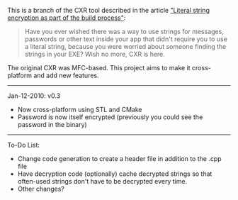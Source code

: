 This is a branch of the CXR tool described in the article  ["Literal string encryption as part of the build process"](http://www.codeproject.com/Articles/2724/Literal-string-encryption-as-part-of-the-build-pro):

> Have you ever wished there was a way to use strings for messages,
> passwords or other text inside your app that didn't require you to
> use a literal string, because you were worried about someone finding
> the strings in your EXE? Wish no more, CXR is here.

The original CXR was MFC-based.  This project aims to make it cross-platform and add new features.


---


Jan-12-2010: v0.3
  * Now cross-platform using STL and CMake
  * Password is now itself encrypted (previously you could see the password in the binary)


---


To-Do List:
  * Change code generation to create a header file in addition to the .cpp file
  * Have decryption code (optionally) cache decrypted strings so that often-used strings don't have to be decrypted every time.
  * Other changes?